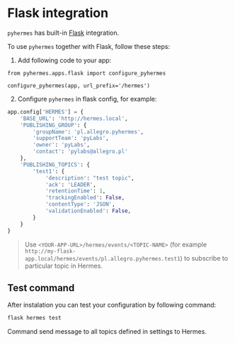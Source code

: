 # Flask integration

`pyhermes` has built-in [Flask](http://flask.pocoo.org/) integration.

To use `pyhermes` together with Flask, follow these steps:

1. Add following code to your app:

```
from pyhermes.apps.flask import configure_pyhermes

configure_pyhermes(app, url_prefix='/hermes')
```

2. Configure `pyhermes` in flask config, for example:

```python
app.config['HERMES'] = {
    'BASE_URL': 'http://hermes.local',
    'PUBLISHING_GROUP': {
        'groupName': 'pl.allegro.pyhermes',
        'supportTeam': 'pyLabs',
        'owner': 'pyLabs',
        'contact': 'pylabs@allegro.pl'
    },
    'PUBLISHING_TOPICS': {
        'test1': {
            'description': "test topic",
            'ack': 'LEADER',
            'retentionTime': 1,
            'trackingEnabled': False,
            'contentType': 'JSON',
            'validationEnabled': False,
        }
    }
}
```

> Use `<YOUR-APP-URL>/hermes/events/<TOPIC-NAME>` (for example `http://my-flask-app.local/hermes/events/pl.allegro.pyhermes.test1`) to subscribe to particular topic in Hermes.


## Test command
After instalation you can test your configuration by following command:

```bash
flask hermes test
```

Command send message to all topics defined in settings to Hermes.

